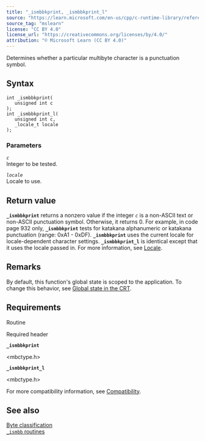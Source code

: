 ```yaml
---
title: "_ismbbkprint, _ismbbkprint_l"
source: "https://learn.microsoft.com/en-us/cpp/c-runtime-library/reference/ismbbkprint-ismbbkprint-l?view=msvc-170"
source_tag: "mslearn"
license: "CC BY 4.0"
license_url: "https://creativecommons.org/licenses/by/4.0/"
attribution: "© Microsoft Learn (CC BY 4.0)"
---
```

Determines whether a particular multibyte character is a punctuation symbol.

## Syntax

```
int _ismbbkprint(
   unsigned int c
);
int _ismbbkprint_l(
   unsigned int c,
   _locale_t locale
);
```

### Parameters

_`c`_  
Integer to be tested.

_`locale`_  
Locale to use.

## Return value

**`_ismbbkprint`** returns a nonzero value if the integer _`c`_ is a non-ASCII text or non-ASCII punctuation symbol. Otherwise, it returns 0. For example, in code page 932 only, **`_ismbbkprint`** tests for katakana alphanumeric or katakana punctuation (range: 0xA1 - 0xDF). **`_ismbbkprint`** uses the current locale for locale-dependent character settings. **`_ismbbkprint_l`** is identical except that it uses the locale passed in. For more information, see [Locale](https://learn.microsoft.com/en-us/cpp/c-runtime-library/locale?view=msvc-170).

## Remarks

By default, this function's global state is scoped to the application. To change this behavior, see [Global state in the CRT](https://learn.microsoft.com/en-us/cpp/c-runtime-library/global-state?view=msvc-170).

## Requirements

Routine

Required header

**`_ismbbkprint`**

<mbctype.h>

**`_ismbbkprint_l`**

<mbctype.h>

For more compatibility information, see [Compatibility](https://learn.microsoft.com/en-us/cpp/c-runtime-library/compatibility?view=msvc-170).

## See also

[Byte classification](https://learn.microsoft.com/en-us/cpp/c-runtime-library/byte-classification?view=msvc-170)  
[`_ismbb` routines](https://learn.microsoft.com/en-us/cpp/c-runtime-library/ismbb-routines?view=msvc-170)